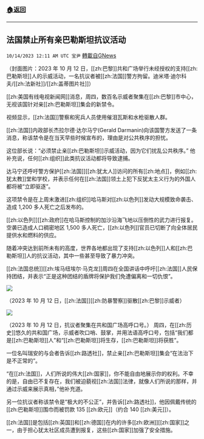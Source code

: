 ###  [:house:返回](README.md)
---


## 法国禁止所有亲巴勒斯坦抗议活动
`10/14/2023 12:11 AM UTC 宝尹` [轉載自GNews](https://gnews.org/articles/1830916)

（封面图片：2023 年 10 月 12 日，[[zh:巴黎]]共和广场举行未经授权的支持[[zh:巴勒斯坦]]人的示威活动，一名抗议者被[[zh:法国]]警方拘留。迪米塔·迪尔科夫/[[zh:法新社]]/[[zh:盖蒂图片社]]）


[[zh:美国有线电视新闻网]]消息，周四，数百名示威者聚集在[[zh:巴黎]]市中心，无视该国针对亲[[zh:巴勒斯坦]]集会的新禁令。

视频显示，[[zh:法国]]警察和宪兵人员使用催泪瓦斯和水枪驱散人群。

[[zh:法国]]内政部长杰拉尔德·达尔马宁(Gerald Darmanin)向该国警方发送了一条消息，称该禁令是在当天早些时候宣布的，理由是对公共秩序的担忧。

这位部长说：“必须禁止亲[[zh:巴勒斯坦]]示威活动，因为它们扰乱公共秩序。” 他补充说，任何[[zh:组织]]此类抗议活动都将导致逮捕。

达马宁还呼吁警方保护[[zh:法国]][[zh:犹太人]]访问的所有[[zh:地点]]，例如[[zh:犹太教]]堂和学校，并表示任何在[[zh:法国]]领土上犯下反犹太主义行为的外国人都将被“立即驱逐”。

这项禁令是在上周末激进[[zh:组织]]哈马斯对[[zh:以色列]]发动大规模致命袭击、造成 1,200 多人死亡之后发布的。

[[zh:以色列]][[zh:政府]]在哈马斯控制的加沙沿海飞地以压倒性的武力进行报复。空袭已造成人口稠密地区 1,500 多人死亡，[[zh:以色列]]官员已切断了向全体居民提供水和燃料的供应。

随着冲突达到前所未有的高度，世界各地都出现了支持[[zh:以色列]]人和[[zh:巴勒斯坦]]人的抗议活动，其中一些甚至导致了暴力冲突。

[[zh:法国总统]][[zh:埃马纽埃尔·马克龙]]周四在全国讲话中呼吁[[zh:法国]]人民保持团结，并表示“正是这种团结的盾牌将保护我们免遭偏离和一切仇恨”。

![](https://i.imgur.com/8jRThdT.jpg)

（2023 年 10 月 12 日，[[zh:法国]][[zh:防暴警察]]驱散[[zh:巴黎]]示威者）

![](https://i.imgur.com/3resnze.jpg)

（2023 年 10 月 12 日，抗议者聚集在共和国广场高呼口号。）
周四，在[[zh:历史]]悠久的共和国广场，示威者吹口哨、鼓掌，并用法语高呼口号，包括“我们都是[[zh:巴勒斯坦]]人”和“[[zh:巴勒斯坦]]将生存，[[zh:巴勒斯坦]]将获胜”。

一位名叫瑞安的与会者告诉[[zh:路透社]]，禁止亲[[zh:巴勒斯坦]]集会“在法治下是不正常的”。

“在[[zh:法国]]，人们所说的伟大[[zh:国家]]，你不能自由地展示你的权利。不幸的是，自由已不复存在，我们被迫藐视[[zh:法国]]法律，就像人们所说的那样，并通过示威来展示真相，”他补充道。

另一位抗议者称该禁令是“极大的不公正”，并告诉[[zh:路透社]]，他因佩戴传统的[[zh:巴勒斯坦]]围巾而被罚款 135 [[zh:欧元]]（约合 140 [[zh:美元]]）。

[[zh:法国]]是包括[[zh:英国]]和[[zh:德国]]在内的许多[[zh:欧洲]][[zh:国家]]之一，由于担心犹太社区成员遭到报复，这些[[zh:国家]]加强了安全措施。
